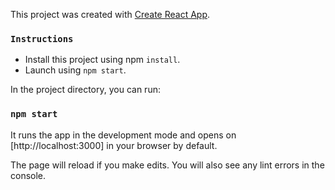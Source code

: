 This project was created with [Create React App](https://github.com/facebook/create-react-app).

### `Instructions`

- Install this project using npm  `install`. 
- Launch using `npm start`.


In the project directory, you can run:

### `npm start` 

It runs the app in the development mode and opens on [http://localhost:3000] in your browser by default.

The page will reload if you make edits.
You will also see any lint errors in the console.










